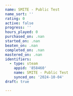 ```yaml
---
name: SMITE - Public Test
name_sort: ''
rating: 0
active: false
progress: ''
hours_played: 0
purchased_on: .nan
started_on: .nan
beaten_on: .nan
completed_on: .nan
mastered_on: .nan
identifiers:
  - type: steam
    appid: '858460'
    name: SMITE - Public Test
    synced_on: '2024-10-04'
draft: true

---
```

